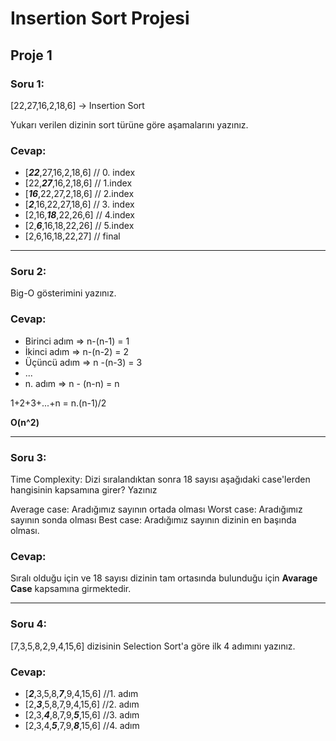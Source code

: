 # Insertion Sort Projesi
## Proje 1

### Soru 1: 
[22,27,16,2,18,6] -> Insertion Sort

Yukarı verilen dizinin sort türüne göre aşamalarını yazınız.

### Cevap: 

- [**_22_**,27,16,2,18,6]   // 0. index 
- [22,**_27_**,16,2,18,6]   // 1.index
- [**_16_**,22,27,2,18,6]   // 2.index
- [**_2_**,16,22,27,18,6]  // 3. index
- [2,16,**_18_**,22,26,6]  // 4.index
- [2,**_6_**,16,18,22,26] // 5.index
- [2,6,16,18,22,27] // final

---

### Soru 2:

Big-O gösterimini yazınız.

### Cevap: 

- Birinci adım => n-(n-1) = 1
- İkinci adım => n-(n-2) = 2
- Üçüncü adım => n -(n-3) = 3
- ...
- n. adım => n - (n-n) = n

1+2+3+...+n = n.(n-1)/2

**O(n^2)**

---

### Soru 3:

Time Complexity: Dizi sıralandıktan sonra 18 sayısı aşağıdaki case'lerden hangisinin kapsamına girer? Yazınız

Average case: Aradığımız sayının ortada olması
Worst case: Aradığımız sayının sonda olması
Best case: Aradığımız sayının dizinin en başında olması.

### Cevap:
Sıralı olduğu için ve 18 sayısı dizinin tam ortasında bulunduğu için **Avarage Case** kapsamına girmektedir.

---

### Soru 4:

[7,3,5,8,2,9,4,15,6] dizisinin Selection Sort'a göre ilk 4 adımını yazınız.

### Cevap:
- [**_2_**,3,5,8,**_7_**,9,4,15,6] //1. adım
- [2,**_3_**,5,8,7,9,4,15,6] //2. adım
- [2,3,**_4_**,8,7,9,**_5_**,15,6] //3. adım
- [2,3,4,**_5_**,7,9,**_8_**,15,6] //4. adım